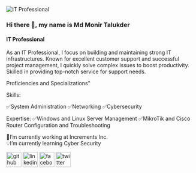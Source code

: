 ![IT Professional](https://media.licdn.com/dms/image/D5616AQEXma8hSVVFfg/profile-displaybackgroundimage-shrink_350_1400/0/1711180557740?e=1716422400&v=beta&t=VXuRDHTL7k9mIKAN3j-z1zBoUEr_4IZ2gdiKib-Nn2o)

### Hi there 👋, my name is Md Monir Talukder
#### IT Professional


As an IT Professional, I focus on building and maintaining strong IT infrastructures. Known for excellent customer support and successful project management, I quickly solve complex issues to boost productivity. Skilled in providing top-notch service for support needs.

Proficiencies and Specializations"

Skills:

✅System Administration
✅Networking
✅Cybersecurity

Expertise:
✅Windows and Linux Server Management
✅MikroTik and Cisco Router Configuration and Troubleshooting

💼I’m currently working at Increments Inc.  
💡I’m currently learning Cyber Security  


[<img src='https://cdn.jsdelivr.net/npm/simple-icons@3.0.1/icons/github.svg' alt='github' height='40'>](https://github.com/https://github.com/monirtalukder07)  [<img src='https://cdn.jsdelivr.net/npm/simple-icons@3.0.1/icons/linkedin.svg' alt='linkedin' height='40'>](https://www.linkedin.com/in/https://www.linkedin.com/in/monirtalukder07//)  [<img src='https://cdn.jsdelivr.net/npm/simple-icons@3.0.1/icons/facebook.svg' alt='facebook' height='40'>](https://www.facebook.com/https://www.facebook.com/monirtalukder07)  [<img src='https://cdn.jsdelivr.net/npm/simple-icons@3.0.1/icons/twitter.svg' alt='twitter' height='40'>](https://twitter.com/https://twitter.com/monirtalukder07)  

